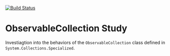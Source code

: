 [![Build Status](https://app.travis-ci.com/Crown0815/Observable-Collection-Study.svg?branch=master)](https://app.travis-ci.com/Crown0815/Observable-Collection-Study)

# ObservableCollection Study

Investiagtion into the behaviors of the `ObservableCollection` class defined in `System.Collections.Specialized`.
